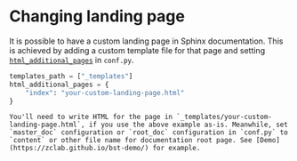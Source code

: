 # Changing landing page

It is possible to have a custom landing page in Sphinx documentation. This is achieved by adding a custom template file for that page and setting [`html_additional_pages`][additional-pages] in `conf.py`.

```py
templates_path = ["_templates"]
html_additional_pages = {
    "index": "your-custom-landing-page.html"
}
```

```{note}
You'll need to write HTML for the page in `_templates/your-custom-landing-page.html`, if you use the above example as-is. Meanwhile, set `master_doc` configuration or `root_doc` configuration in `conf.py` to `content` or other file name for documentation root page. See [Demo](https://zclab.github.io/bst-demo/) for example.
```

[additional-pages]: https://www.sphinx-doc.org/en/master/usage/configuration.html#confval-html_additional_pages
